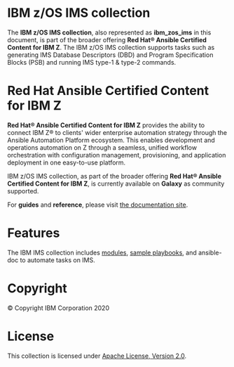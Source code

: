 
IBM z/OS IMS collection
========================

The **IBM z/OS IMS collection**, also represented as **ibm\_zos\_ims**
in this document, is part of the broader offering **Red Hat® Ansible
Certified Content for IBM Z**. The IBM z/OS IMS collection supports tasks
such as generating IMS Database Descriptors (DBD) and Program 
Specification Blocks (PSB) and running IMS type-1 & type-2 commands.  


Red Hat Ansible Certified Content for IBM Z
===========================================

**Red Hat® Ansible Certified Content for IBM Z** provides the ability to
connect IBM Z® to clients\' wider enterprise automation strategy through
the Ansible Automation Platform ecosystem. This enables development and
operations automation on Z through a seamless, unified workflow
orchestration with configuration management, provisioning, and
application deployment in one easy-to-use platform.

IBM z/OS IMS collection, as part of the broader offering **Red Hat®
Ansible Certified Content for IBM Z**, is currently available on **Galaxy**
as community supported.

For **guides** and **reference**, please visit [the documentation
site](https://ansible-collections.github.io/ibm_zos_ims/).

Features
========

The IBM IMS collection includes
[modules](https://github.com/ansible-collections/ibm_zos_ims/tree/master/plugins/modules/),
[sample playbooks](https://github.com/ansible-collections/ibm_zos_ims/tree/master/playbooks/),
and ansible-doc to automate tasks on IMS.

Copyright
=========

© Copyright IBM Corporation 2020

License
=======

This collection is licensed under [Apache License, Version 2.0](https://opensource.org/licenses/Apache-2.0).
